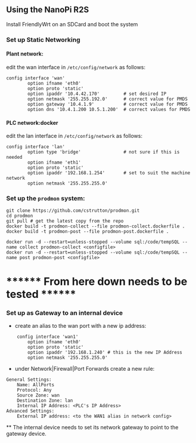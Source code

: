 ## Using the NanoPi R2S

Install FriendlyWrt on an SDCard and boot the system

### Set up Static Networking

#### Plant network:
edit the wan interface in `/etc/config/network` as follows:
```
config interface 'wan'
        option ifname 'eth0'
        option proto 'static'
        option ipaddr '10.4.42.170'         # set desired IP
        option netmask '255.255.192.0'      # correct value for PMDS
        option gateway '10.4.1.9'           # correct value for PMDS
        option dns '10.4.1.200 10.5.1.200'  # correct values for PMDS
```

#### PLC network:docker
edit the lan interface in `/etc/config/network` as follows:
```
config interface 'lan'
        option type 'bridge'                # not sure if this is needed 
        option ifname 'eth1'
        option proto 'static'               
        option ipaddr '192.168.1.254'       # set to suit the machine network
        option netmask '255.255.255.0'
```

### Set up the `prodmon` system:
```
git clone https://github.com/cstrutton/prodmon.git
cd prodmon
git pull # get the latest copy from the repo
docker build -t prodmon-collect --file prodmon-collect.dockerfile .
docker build -t prodmon-post --file prodmon-post.dockerfile .

docker run -d --restart=unless-stopped --volume sql:/code/tempSQL --name collect prodmon-collect <configfile> 
docker run -d --restart=unless-stopped --volume sql:/code/tempSQL --name post prodmon-post <configfile> 
```
# ****** From here down needs to be tested ******


### Set up as Gateway to an internal device
- create an alias to the wan port with a new ip address:
```
    config interface 'wan1'
        option ifname 'eth0'
        option proto 'static'
        option ipaddr '192.168.1.240' # this is the new IP Address
        option netmask '255.255.255.0'
```
- under Network|Firewall|Port Forwards create a new rule:
```
General Settings:
    Name: AllPorts
    Protocol: Any
    Source Zone: wan
    Destination Zone: lan
    Internal IP Address: <PLC's IP Address>
Advanced Settings:
    External IP address: <to the WAN1 alias in network config>
```
** The internal device needs to set its network gateway to point to the gateway device.